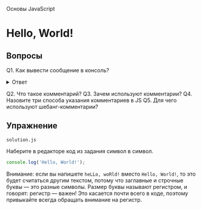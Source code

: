 Основы JavaScript

# Hello, World!

## Вопросы

Q1. Как вывести сообщение в консоль?

<details>
  <summary>Ответ</summary>

Объект `console` с методом `log` выводит сообщение в консоль.

</details>

Q2. Что такое комментарий?
Q3. Зачем используют комментарии?
Q4. Назовите три способа указания комментариев в JS
Q5. Для чего используют шебанг-комментарии?

## Упражнение

`solution.js`

Наберите в редакторе код из задания символ в символ.

```javascript
console.log('Hello, World!');
```

Внимание: если вы напишете `heLLo, woRld!` вместо `Hello, World!`, то это будет считаться другим текстом, потому что заглавные и строчные буквы — это разные символы. Размер буквы называют регистром, и говорят: регистр — важен! Это касается почти всего в коде, поэтому привыкайте всегда обращать внимание на регистр.
